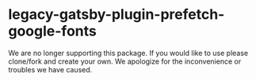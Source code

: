 # legacy-gatsby-plugin-prefetch-google-fonts

We are no longer supporting this package. If you would like to use please clone/fork and create your own. We apologize for the inconvenience or troubles we have caused. 
